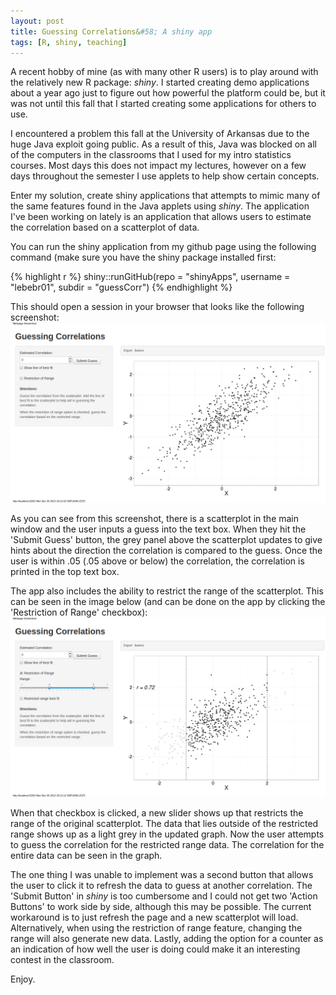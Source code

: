 ```yaml
---
layout: post
title: Guessing Correlations&#58; A shiny app
tags: [R, shiny, teaching]
---
```


A recent hobby of mine (as with many other R users) is to play around with the relatively new R package: *shiny*.  I started creating demo applications about a year ago just to figure out how powerful the platform could be, but it was not until this fall that I started creating some applications for others to use.

I encountered a problem this fall at the University of Arkansas due to the huge Java exploit going public.  As a result of this, Java was blocked on all of the computers in the classrooms that I used for my intro statistics courses.  Most days this does not impact my lectures, however on a few days throughout the semester I use applets to help show certain concepts.

Enter my solution, create shiny applications that attempts to mimic many of the same features found in the Java applets using *shiny*.  The application I've been working on lately is an application that allows users to estimate the correlation based on a scatterplot of data.  

You can run the shiny application from my github page using the following command (make sure you have the shiny package installed first:

{% highlight r %}
shiny::runGitHub(repo = "shinyApps", username = "lebebr01", subdir = "guessCorr")
{% endhighlight %}


This should open a session in your browser that looks like the following screenshot:
![](/figs/GuessingCorrelations.png)

As you can see from this screenshot, there is a scatterplot in the main window and the user inputs a guess into the text box.  When they hit the 'Submit Guess' button, the grey panel above the scatterplot updates to give hints about the direction the correlation is compared to the guess.  Once the user is within .05 (.05 above or below) the correlation, the correlation is printed in the top text box.

The app also includes the ability to restrict the range of the scatterplot.  This can be seen in the image below (and can be done on the app by clicking the 'Restriction of Range' checkbox):
![](/figs/GuessingCorrelationsRR.png)

When that checkbox is clicked, a new slider shows up that restricts the range of the original scatterplot.  The data that lies outside of the restricted range shows up as a light grey in the updated graph.  Now the user attempts to guess the correlation for the restricted range data.  The correlation for the entire data can be seen in the graph.

The one thing I was unable to implement was a second button that allows the user to click it to refresh the data to guess at another correlation.  The 'Submit Button' in *shiny* is too cumbersome and I could not get two 'Action Buttons' to work side by side, although this may be possible.  The current workaround is to just refresh the page and a new scatterplot will load.  Alternatively, when using the restriction of range feature, changing the range will also generate new data.  Lastly, adding the option for a counter as an indication of how well the user is doing could make it an interesting contest in the classroom.

Enjoy.

